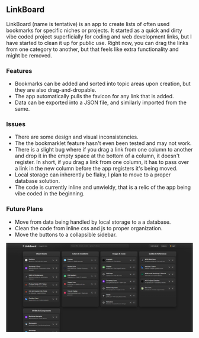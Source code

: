 ## LinkBoard

LinkBoard (name is tentative) is an app to create lists of often used bookmarks for specific niches or projects. It started as a quick and dirty vibe coded project superficially for coding and web development links, but I have started to clean it up for public use. Right now, you can drag the links from one category to another, but that feels like extra functionality and might be removed. 

### Features

- Bookmarks can be added and sorted into topic areas upon creation, but they are also drag-and-dropable.
- The app automatically pulls the favicon for any link that is added. 
- Data can be exported into a JSON file, and similarly imported from the same.

### Issues

- There are some design and visual inconsistencies.
- The the bookmarklet feature hasn't even been tested and may not work.
- There is a slight bug where if you drag a link from one column to another and drop it in the empty space at the bottom of a column, it doesn't register. In short, if you drag a link from one column, it has to pass over a link in the new column before the app registers it's being moved.
- Local storage can inherently be flaky, I plan to move to a proper database solution.
- The code is currently inline and unwieldy, that is a relic of the app being vibe coded in the beginning.

### Future Plans

- Move from data being handled by local storage to a a database.
- Clean the code from inline css and js to proper organization.
- Move the buttons to a collapsible sidebar.

![App screenshot](https://raw.githubusercontent.com/KevanMacGee/LinkBoard/refs/heads/master/screenshots/Screenshot2025-09-26-192559.png)
